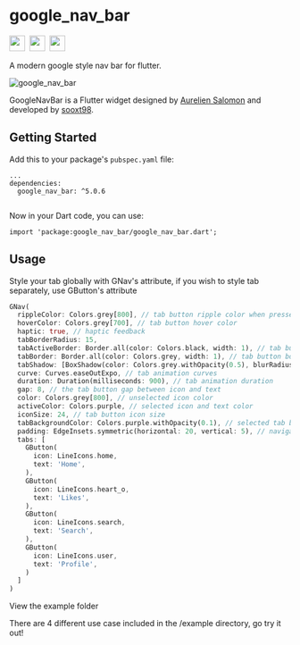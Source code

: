 # google_nav_bar


<img src="https://forthebadge.com/images/badges/built-with-love.svg" height="28px" />&nbsp;&nbsp;<img src="https://img.shields.io/badge/license-MIT-green?style=for-the-badge" height="28px" />&nbsp;&nbsp;<a href="https://pub.dev/packages/google_nav_bar"><img src="https://img.shields.io/pub/v/google_nav_bar.svg?style=for-the-badge" height="28px" /></a>

A modern google style nav bar for flutter.

![google_nav_bar](https://user-images.githubusercontent.com/13378059/107119496-8cc72800-68ba-11eb-96c6-9bc8efe1a898.gif)


GoogleNavBar is a Flutter widget designed by [Aurelien Salomon](https://dribbble.com/shots/5925052-Google-Bottom-Bar-Navigation-Pattern/) and developed by [sooxt98](https://www.instagram.com/sooxt98/).


## Getting Started

Add this to your package's `pubspec.yaml` file:
```
...
dependencies:
  google_nav_bar: ^5.0.6
  
```

Now in your Dart code, you can use:
```
import 'package:google_nav_bar/google_nav_bar.dart';
```

## Usage

Style your tab globally with GNav's attribute, if you wish to style tab separately, use GButton's attribute

``` dart
GNav(
  rippleColor: Colors.grey[800], // tab button ripple color when pressed
  hoverColor: Colors.grey[700], // tab button hover color
  haptic: true, // haptic feedback
  tabBorderRadius: 15, 
  tabActiveBorder: Border.all(color: Colors.black, width: 1), // tab button border
  tabBorder: Border.all(color: Colors.grey, width: 1), // tab button border
  tabShadow: [BoxShadow(color: Colors.grey.withOpacity(0.5), blurRadius: 8)], // tab button shadow
  curve: Curves.easeOutExpo, // tab animation curves
  duration: Duration(milliseconds: 900), // tab animation duration
  gap: 8, // the tab button gap between icon and text 
  color: Colors.grey[800], // unselected icon color
  activeColor: Colors.purple, // selected icon and text color
  iconSize: 24, // tab button icon size
  tabBackgroundColor: Colors.purple.withOpacity(0.1), // selected tab background color
  padding: EdgeInsets.symmetric(horizontal: 20, vertical: 5), // navigation bar padding
  tabs: [
    GButton(
      icon: LineIcons.home,
      text: 'Home',
    ),
    GButton(
      icon: LineIcons.heart_o,
      text: 'Likes',
    ),
    GButton(
      icon: LineIcons.search,
      text: 'Search',
    ),
    GButton(
      icon: LineIcons.user,
      text: 'Profile',
    )
  ]
)
```

View the example folder

There are 4 different use case included in the /example directory, go try it out!